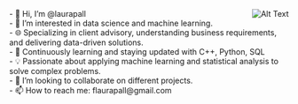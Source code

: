 <div style="text-align: right">
  <img align = "right" src="https://imgtr.ee/images/2023/07/15/3affb921a6f8c6d9a75e4a992fc4a3cf.jpeg" alt="Alt Text">
</div>
- 👋 Hi, I’m @laurapall <br>
- 👀 I’m interested in data science and machine learning.<br>
- 🌐 Specializing in client advisory, understanding business requirements, and delivering data-driven solutions. <br>
- 🌱 Continuously learning and staying updated with C++, Python, SQL <br>
- 💡 Passionate about applying machine learning and statistical analysis to solve complex problems. <br>
- 💞️ I’m looking to collaborate on different projects.<br>
 - 📫 How to reach me: flaurapall@gmail.com


<!---
laurapall/laurapall is a ✨ special ✨ repository because its `README.md` (this file) appears on your GitHub profile.
You can click the Preview link to take a look at your changes.
--->


